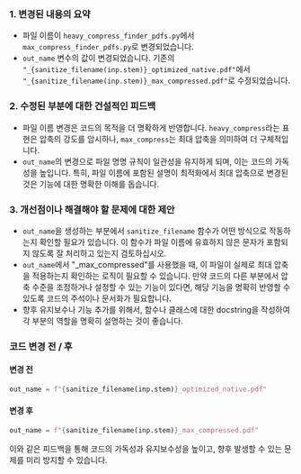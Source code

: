 ### 1. 변경된 내용의 요약
- 파일 이름이 `heavy_compress_finder_pdfs.py`에서 `max_compress_finder_pdfs.py`로 변경되었습니다.
- `out_name` 변수의 값이 변경되었습니다. 기존의 `"_{sanitize_filename(inp.stem)}_optimized_native.pdf"`에서 `"_{sanitize_filename(inp.stem)}_max_compressed.pdf"`로 수정되었습니다.

### 2. 수정된 부분에 대한 건설적인 피드백
- 파일 이름 변경은 코드의 목적을 더 명확하게 반영합니다. `heavy_compress`라는 표현은 압축의 강도를 암시하나, `max_compress`는 최대 압축을 의미하여 더 구체적입니다.
- `out_name`의 변경으로 파일 명명 규칙이 일관성을 유지하게 되며, 이는 코드의 가독성을 높입니다. 특히, 파일 이름에 포함된 설명이 최적화에서 최대 압축으로 변경된 것은 기능에 대한 명확한 이해를 돕습니다.

### 3. 개선점이나 해결해야 할 문제에 대한 제안
- `out_name`을 생성하는 부분에서 `sanitize_filename` 함수가 어떤 방식으로 작동하는지 확인할 필요가 있습니다. 이 함수가 파일 이름에 유효하지 않은 문자가 포함되지 않도록 잘 처리하고 있는지 검토하십시오. 
- `out_name`에서 "_max_compressed"를 사용했을 때, 이 파일이 실제로 최대 압축을 적용하는지 확인하는 로직이 필요할 수 있습니다. 만약 코드의 다른 부분에서 압축 수준을 조정하거나 설정할 수 있는 기능이 있다면, 해당 기능을 명확히 반영할 수 있도록 코드의 주석이나 문서화가 필요합니다.
- 향후 유지보수나 기능 추가를 위해서, 함수나 클래스에 대한 docstring을 작성하여 각 부분의 역할을 명확히 설명하는 것이 좋습니다. 

### 코드 변경 전 / 후
#### 변경 전
```python
out_name = f"{sanitize_filename(inp.stem)}_optimized_native.pdf"
```

#### 변경 후
```python
out_name = f"{sanitize_filename(inp.stem)}_max_compressed.pdf"
```

이와 같은 피드백을 통해 코드의 가독성과 유지보수성을 높이고, 향후 발생할 수 있는 문제를 미리 방지할 수 있습니다.
